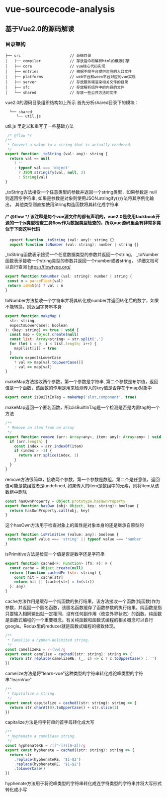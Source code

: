 # vue-sourcecode-analysis
## 基于Vue2.0的源码解读

### 目录架构
```
├── src                      // 源码目录
│   ├── compiler             // 存放指令和解析html的模版引擎
│   ├── core                 // vue核心代码实现
│   ├── entries              // 根据不同平台提供对应的入口文件
│   ├── platforms            // web平台和weex平台对应的vue实现 
│   ├── server               // 存放服务端渲染相关文件的目录
│   ├── sfc                  // 存放解析组件中的内容的文件
│   └── shared               // 存放一些公共方法的文件
```

vue2.0的源码目录组织结构如上所示
首先分析shared目录下的模块：
```
  └── shared
     └── util.js
```
util.js 里定义和重写了一些基础方法
```js
 /* @flow */
/**
 * Convert a value to a string that is actually rendered.
 */
export function _toString (val: any): string {
  return val == null
    ? ''
    : typeof val === 'object'
      ? JSON.stringify(val, null, 2)
      : String(val)
}
```
 _toString方法接受一个任意类型的参数并返回一个string类型，如果参数是 null 则返回空字符串, 如果是参数是对象则使用JSON.stringify()方法将其序例化输出，
 其他类型则直接使用String构造函数将其转化成字符串
####  /* @flow */ 该注释是每个vue源文件的都有声明的，vue2.0是使用fackbook开源的一个js类型检查工具flow作为数据类型检查的，所以vue源码里会有非常多类似于下面这种代码
```js
  epxort function _toString (val: any): string {}
  export function toNumber (val: string): number | string {}
```
 _toString函数表示接受一个任意数据类型的参数并返回一个string，  _toNumber函数表示接收一个string类型的参数并返回一个number或者string，
 详细文档可以自行查阅 https://flowtype.org/
 ```js
export function toNumber (val: string): number | string {
  const n = parseFloat(val)
  return isNaN(n) ? val : n
}
```
toNumber方法接收一个字符串并将其转化成number并返回转化后的数字，如果不能转换，则返回字符串本身

```js
export function makeMap (
  str: string,
  expectsLowerCase?: boolean
): (key: string) => true | void {
  const map = Object.create(null)
  const list: Array<string> = str.split(',')
  for (let i = 0; i < list.length; i++) {
    map[list[i]] = true
  }
  return expectsLowerCase
    ? val => map[val.toLowerCase()]
    : val => map[val]
}
```
makeMap方法接收两个参数，第一个参数是字符串, 第二个参数是布尔值，返回值是一个函数，该函数的作用是用来检测传入的key值是否存在于map对象中

```js
export const isBuiltInTag = makeMap('slot,component', true)
```
makeMap返回一个匿名函数，所以isBuiltInTag是一个检测是否是内置tag的一个方法

```js
/**
 * Remove an item from an array
 */
export function remove (arr: Array<any>, item: any): Array<any> | void {
  if (arr.length) {
    const index = arr.indexOf(item)
    if (index > -1) {
      return arr.splice(index, 1)
    }
  }
}
```
remove方法很简单，接收两个参数，第一个参数是数组，第二个是任意值，返回值可能是数组或者是undefined, 如果传入的item是数组中的元素，则将item从该数组中删除

```js
const hasOwnProperty = Object.prototype.hasOwnProperty
export function hasOwn (obj: Object, key: string): boolean {
  return hasOwnProperty.call(obj, key)
}
```
 这个hasOwn方法用于检查对象上的属性是对象本身的还是继承自原型的
 
 ```js
 export function isPrimitive (value: any): boolean {
  return typeof value === 'string' || typeof value === 'number'
}
```
isPrimitive方法是检查一个值是否是数字还是字符串

```js
export function cached<F: Function> (fn: F): F {
  const cache = Object.create(null)
  return (function cachedFn (str: string) {
    const hit = cache[str]
    return hit || (cache[str] = fn(str))
  }: any)
}
```
cache方法作用是缓存一个纯函数的执行结果，该方法接收一个函数(纯函数)作为参数，并返回一个匿名函数，该匿名函数缓存了函数参数的执行结果。纯函数是指只要输入相同输出就一定相同，没有任何副作用（改变外界状态）的函数。纯函数是函数式编程的一个重要概念。有关纯函数和函数式编程的相关概念可以自行google。Redux里的reducer就是函数式编程的极致体现。

```js
/**
 * Camelize a hyphen-delimited string.
 */
const camelizeRE = /-(\w)/g
export const camelize = cached((str: string): string => {
  return str.replace(camelizeRE, (_, c) => c ? c.toUpperCase() : '')
})
```
camelize方法是将"learn-vue"这种类型的字符串转化成驼峰类型的字符串"learnVue"

```js
/**
 * Capitalize a string.
 */
export const capitalize = cached((str: string): string => {
  return str.charAt(0).toUpperCase() + str.slice(1)
})
```
capitalize方法是将字符串的首字母转化成大写

```js
/**
 * Hyphenate a camelCase string.
 */
const hyphenateRE = /([^-])([A-Z])/g
export const hyphenate = cached((str: string): string => {
  return str
    .replace(hyphenateRE, '$1-$2')
    .replace(hyphenateRE, '$1-$2')
    .toLowerCase()
})
```
hyphenate方法用于将驼峰类型的字符串转化成连字符类型的字符串并将大写形式转化成小写

